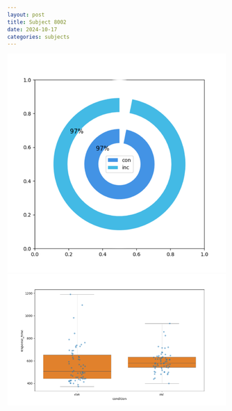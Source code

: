 ```yaml
---
layout: post
title: Subject 8002
date: 2024-10-17
categories: subjects
---
```


![](data/8002/run-16/8002_accuracy_by_condition.png)
![](data/8002/run-16/8002_rt.png)
